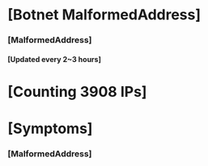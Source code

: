# [Botnet MalformedAddress]
### [MalformedAddress]
#### [Updated every 2~3 hours]

# [Counting 3908 IPs]

# [Symptoms] 
###   [MalformedAddress]
